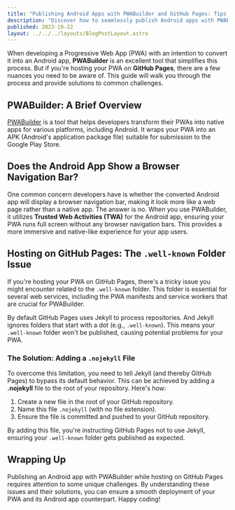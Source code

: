 ```yaml
---
title: "Publishing Android Apps with PWABuilder and GitHub Pages: Tips & Tricks"
description: "Discover how to seamlessly publish Android apps with PWABuilder when hosted on GitHub Pages. Learn tips on ensuring a native-like experience without browser bars and addressing the `.well-known` folder issue with Jekyll.""
published: 2023-10-22
layout: ../../../layouts/BlogPostLayout.astro
---
```


When developing a Progressive Web App (PWA) with an intention to convert it into an Android app, **PWABuilder** is an excellent tool that simplifies this process. But if you're hosting your PWA on **GitHub Pages**, there are a few nuances you need to be aware of. This guide will walk you through the process and provide solutions to common challenges.

## PWABuilder: A Brief Overview

[PWABuilder](https://www.pwabuilder.com/) is a tool that helps developers transform their PWAs into native apps for various platforms, including Android. It wraps your PWA into an APK (Android's application package file) suitable for submission to the Google Play Store.

## Does the Android App Show a Browser Navigation Bar?

One common concern developers have is whether the converted Android app will display a browser navigation bar, making it look more like a web page rather than a native app. The answer is no. When you use PWABuilder, it utilizes **Trusted Web Activities (TWA)** for the Android app, ensuring your PWA runs full screen without any browser navigation bars. This provides a more immersive and native-like experience for your app users.

## Hosting on GitHub Pages: The `.well-known` Folder Issue

If you're hosting your PWA on GitHub Pages, there's a tricky issue you might encounter related to the `.well-known` folder. This folder is essential for several web services, including the PWA manifests and service workers that are crucial for PWABuilder.

By default GitHub Pages uses Jekyll to process repositories. And Jekyll ignores folders that start with a dot (e.g., `.well-known`). This means your `.well-known` folder won't be published, causing potential problems for your PWA.

### The Solution: Adding a `.nojekyll` File

To overcome this limitation, you need to tell Jekyll (and thereby GitHub Pages) to bypass its default behavior. This can be achieved by adding a **.nojekyll** file to the root of your repository. Here's how:

1. Create a new file in the root of your GitHub repository.
2. Name this file `.nojekyll` (with no file extension).
3. Ensure the file is committed and pushed to your GitHub repository.

By adding this file, you're instructing GitHub Pages not to use Jekyll, ensuring your `.well-known` folder gets published as expected.

## Wrapping Up

Publishing an Android app with PWABuilder while hosting on GitHub Pages requires attention to some unique challenges. By understanding these issues and their solutions, you can ensure a smooth deployment of your PWA and its Android app counterpart. Happy coding!
